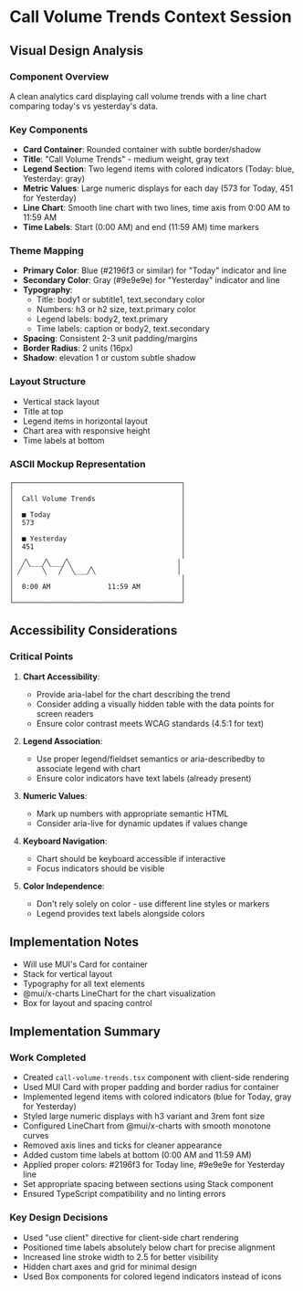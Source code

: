 # Call Volume Trends Context Session

## Visual Design Analysis

### Component Overview
A clean analytics card displaying call volume trends with a line chart comparing today's vs yesterday's data.

### Key Components
- **Card Container**: Rounded container with subtle border/shadow
- **Title**: "Call Volume Trends" - medium weight, gray text
- **Legend Section**: Two legend items with colored indicators (Today: blue, Yesterday: gray)
- **Metric Values**: Large numeric displays for each day (573 for Today, 451 for Yesterday)
- **Line Chart**: Smooth line chart with two lines, time axis from 0:00 AM to 11:59 AM
- **Time Labels**: Start (0:00 AM) and end (11:59 AM) time markers

### Theme Mapping
- **Primary Color**: Blue (#2196f3 or similar) for "Today" indicator and line
- **Secondary Color**: Gray (#9e9e9e) for "Yesterday" indicator and line
- **Typography**:
  - Title: body1 or subtitle1, text.secondary color
  - Numbers: h3 or h2 size, text.primary color
  - Legend labels: body2, text.primary
  - Time labels: caption or body2, text.secondary
- **Spacing**: Consistent 2-3 unit padding/margins
- **Border Radius**: 2 units (16px)
- **Shadow**: elevation 1 or custom subtle shadow

### Layout Structure
- Vertical stack layout
- Title at top
- Legend items in horizontal layout
- Chart area with responsive height
- Time labels at bottom

### ASCII Mockup Representation
```
┌─────────────────────────────────────────┐
│                                         │
│  Call Volume Trends                     │
│                                         │
│  ■ Today                                │
│  573                                    │
│                                         │
│  ■ Yesterday                            │
│  451                                    │
│                                         │
│  ╱╲___╱╲___╱╲                          │
│ ╱     ╲   ╱  ╲___╱╲                    │
│                                         │
│  0:00 AM              11:59 AM          │
│                                         │
└─────────────────────────────────────────┘
```

## Accessibility Considerations

### Critical Points
1. **Chart Accessibility**:
   - Provide aria-label for the chart describing the trend
   - Consider adding a visually hidden table with the data points for screen readers
   - Ensure color contrast meets WCAG standards (4.5:1 for text)

2. **Legend Association**:
   - Use proper legend/fieldset semantics or aria-describedby to associate legend with chart
   - Ensure color indicators have text labels (already present)

3. **Numeric Values**:
   - Mark up numbers with appropriate semantic HTML
   - Consider aria-live for dynamic updates if values change

4. **Keyboard Navigation**:
   - Chart should be keyboard accessible if interactive
   - Focus indicators should be visible

5. **Color Independence**:
   - Don't rely solely on color - use different line styles or markers
   - Legend provides text labels alongside colors

## Implementation Notes
- Will use MUI's Card for container
- Stack for vertical layout
- Typography for all text elements
- @mui/x-charts LineChart for the chart visualization
- Box for layout and spacing control

## Implementation Summary

### Work Completed
- Created `call-volume-trends.tsx` component with client-side rendering
- Used MUI Card with proper padding and border radius for container
- Implemented legend items with colored indicators (blue for Today, gray for Yesterday)
- Styled large numeric displays with h3 variant and 3rem font size
- Configured LineChart from @mui/x-charts with smooth monotone curves
- Removed axis lines and ticks for cleaner appearance
- Added custom time labels at bottom (0:00 AM and 11:59 AM)
- Applied proper colors: #2196f3 for Today line, #9e9e9e for Yesterday line
- Set appropriate spacing between sections using Stack component
- Ensured TypeScript compatibility and no linting errors

### Key Design Decisions
- Used "use client" directive for client-side chart rendering
- Positioned time labels absolutely below chart for precise alignment
- Increased line stroke width to 2.5 for better visibility
- Hidden chart axes and grid for minimal design
- Used Box components for colored legend indicators instead of icons